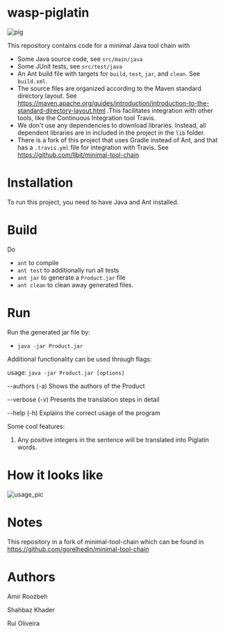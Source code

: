 # wasp-piglatin

![pig](http://globe-views.com/dcim/dreams/pig/pig-04.jpg)

This repository contains code for a minimal Java tool chain with

* Some Java source code, see `src/main/java`
* Some JUnit tests, see `src/test/java`
* An Ant build file with targets for `build`, `test`, `jar`, and `clean`. See `build.xml`.
* The source files are organized according to the Maven standard directory layout. See https://maven.apache.org/guides/introduction/introduction-to-the-standard-directory-layout.html .This facilitates integration with other tools, like the Continuous Integration tool Travis.
* We don't use any dependencies to download libraries. Instead, all dependent libraries are in included in the project in the `lib` folder.
* There is a fork of this project that uses Gradle instead of Ant, and that has a `.travis.yml` file for integration with Travis. See https://github.com/llbit/minimal-tool-chain

# Installation

To run this project, you need to have Java and Ant installed.

# Build

Do
* `ant` to compile
* `ant test` to additionally run all tests
* `ant jar` to generate a `Product.jar` file
* `ant clean` to clean away generated files.

# Run

Run the generated jar file by:
* `java -jar Product.jar`

Additional functionality can be used through flags:

usage: `java -jar Product.jar [options]`

--authors (-a)     Shows the authors of the Product

--verbose (-v)     Presents the translation steps in detail

--help    (-h)     Explains the correct usage of the program


Some cool features:
1. Any positive integers in the sentence will be translated into Piglatin words.

# How it looks like

![usage_pic](https://cloud.githubusercontent.com/assets/5601815/23937053/bee88518-0955-11e7-8fab-b89e0c050f81.png)

# Notes

This repository in a fork of minimal-tool-chain which can be found in https://github.com/gorelhedin/minimal-tool-chain

# Authors

Amir Roozbeh

Shahbaz Khader

Rui Oliveira
